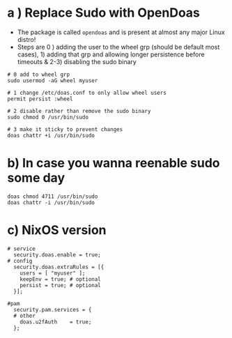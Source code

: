 # a ) Replace Sudo with OpenDoas

- The package is called `opendoas` and is present at almost any major Linux distro!
- Steps are 0 ) adding the user to the wheel grp (should be default most cases), 1) adding that grp and allowing longer persistence before timeouts & 2-3) disabling the sudo binary
```
# 0 add to wheel grp
sudo usermod -aG wheel myuser

# 1 change /etc/doas.conf to only allow wheel users
permit persist :wheel

# 2 disable rather than remove the sudo binary
sudo chmod 0 /usr/bin/sudo

# 3 make it sticky to prevent changes
doas chattr +i /usr/bin/sudo
```

# b) In case you wanna reenable sudo some day
```
doas chmod 4711 /usr/bin/sudo
doas chattr -i /usr/bin/sudo
```

# c) NixOS version

```
# service
  security.doas.enable = true;
# config 
  security.doas.extraRules = [{
    users = [ "myuser" ];
    keepEnv = true; # optional
    persist = true; # optional
  }];

#pam
  security.pam.services = {
  # other
    doas.u2fAuth    = true;    
  };

``` 
